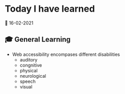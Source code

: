 # Today I have learned

:calendar: 16-02-2021

## :mortar_board: General Learning

- Web accessibility encompases different disabilities
  - auditory
  - congnitive
  - physical
  - neurological
  - speech
  - visual